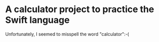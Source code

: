 # A calculator project to practice the Swift language

Unfortunately, I seemed to misspell the word "calculator":-(

